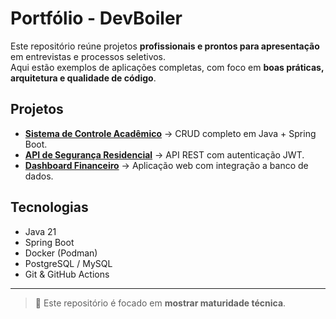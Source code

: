 # Portfólio - DevBoiler

Este repositório reúne projetos **profissionais e prontos para apresentação** em entrevistas e processos seletivos.  
Aqui estão exemplos de aplicações completas, com foco em **boas práticas, arquitetura e qualidade de código**.

## Projetos
- **[Sistema de Controle Acadêmico](./sistema-controle-academico/)** → CRUD completo em Java + Spring Boot.
- **[API de Segurança Residencial](./api-seguranca/)** → API REST com autenticação JWT.
- **[Dashboard Financeiro](./dashboard-financeiro/)** → Aplicação web com integração a banco de dados.

## Tecnologias
- Java 21
- Spring Boot
- Docker (Podman)
- PostgreSQL / MySQL
- Git & GitHub Actions

---
> 🎯 Este repositório é focado em **mostrar maturidade técnica**.

